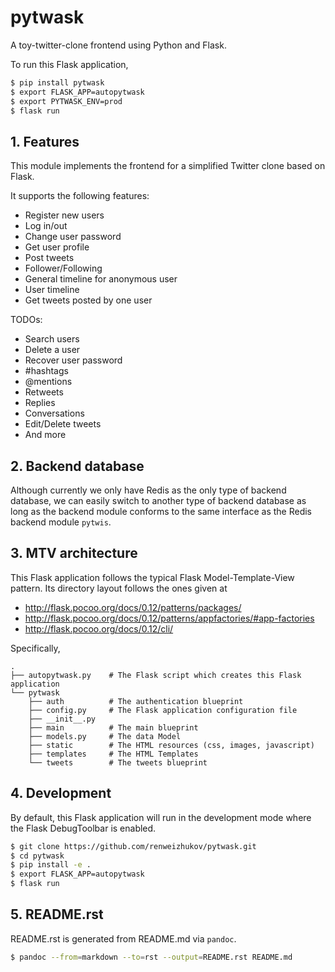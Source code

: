 # pytwask

A toy-twitter-clone frontend using Python and Flask. 

To run this Flask application,

```bash
$ pip install pytwask
$ export FLASK_APP=autopytwask
$ export PYTWASK_ENV=prod
$ flask run
```

## 1. Features

This module implements the frontend for a simplified Twitter clone based on Flask. 

It supports the following features:

* Register new users
* Log in/out
* Change user password
* Get user profile
* Post tweets
* Follower/Following
* General timeline for anonymous user
* User timeline
* Get tweets posted by one user

TODOs:

* Search users
* Delete a user
* Recover user password
* #hashtags
* @mentions
* Retweets
* Replies
* Conversations
* Edit/Delete tweets
* And more

## 2. Backend database

Although currently we only have Redis as the only type of backend database, we can easily switch to another type of backend database as long as the backend module conforms to the same interface as the Redis backend module `pytwis`.

## 3. MTV architecture

This Flask application follows the typical Flask Model-Template-View pattern. Its directory layout follows the ones given at 

* http://flask.pocoo.org/docs/0.12/patterns/packages/
* http://flask.pocoo.org/docs/0.12/patterns/appfactories/#app-factories
* http://flask.pocoo.org/docs/0.12/cli/

Specifically,

```
.
├── autopytwask.py    # The Flask script which creates this Flask application
└── pytwask
    ├── auth          # The authentication blueprint
    ├── config.py     # The Flask application configuration file
    ├── __init__.py
    ├── main          # The main blueprint
    ├── models.py     # The data Model
    ├── static        # The HTML resources (css, images, javascript)
    ├── templates     # The HTML Templates
    └── tweets        # The tweets blueprint
```

## 4. Development

By default, this Flask application will run in the development mode where the Flask DebugToolbar is enabled.

```bash
$ git clone https://github.com/renweizhukov/pytwask.git
$ cd pytwask
$ pip install -e .
$ export FLASK_APP=autopytwask
$ flask run
```

## 5. README.rst

README.rst is generated from README.md via `pandoc`.

```bash
$ pandoc --from=markdown --to=rst --output=README.rst README.md
```